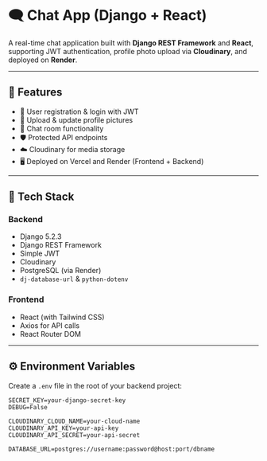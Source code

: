 # 🗨️ Chat App (Django + React)

A real-time chat application built with **Django REST Framework** and **React**, supporting JWT authentication, profile photo upload via **Cloudinary**, and deployed on **Render**.

---

## 🚀 Features

- 🔐 User registration & login with JWT
- 🧑 Upload & update profile pictures
- 💬 Chat room functionality
- 🛡️ Protected API endpoints
- ☁️ Cloudinary for media storage
- 🖥️ Deployed on Vercel and Render (Frontend + Backend)

---

## 🧰 Tech Stack

### Backend
- Django 5.2.3
- Django REST Framework
- Simple JWT
- Cloudinary
- PostgreSQL (via Render)
- `dj-database-url` & `python-dotenv`

### Frontend
- React (with Tailwind CSS)
- Axios for API calls
- React Router DOM

---

## ⚙️ Environment Variables

Create a `.env` file in the root of your backend project:

```env
SECRET_KEY=your-django-secret-key
DEBUG=False

CLOUDINARY_CLOUD_NAME=your-cloud-name
CLOUDINARY_API_KEY=your-api-key
CLOUDINARY_API_SECRET=your-api-secret

DATABASE_URL=postgres://username:password@host:port/dbname
